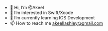 - 👋 Hi, I’m @Akeel
- 👀 I’m interested in Swift/Xcode
- 🌱 I’m currently learning IOS Development 
- 📫 How to reach me akeellashley@gmail.com 

<!---
Akeel14/Akeel14 is a ✨ special ✨ repository because its `README.md` (this file) appears on your GitHub profile.
You can click the Preview link to take a look at your changes.
--->
